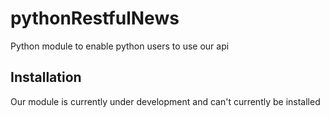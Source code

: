 # pythonRestfulNews
Python module to enable python users to use our api

## Installation
Our module is currently under development and can't currently be installed
